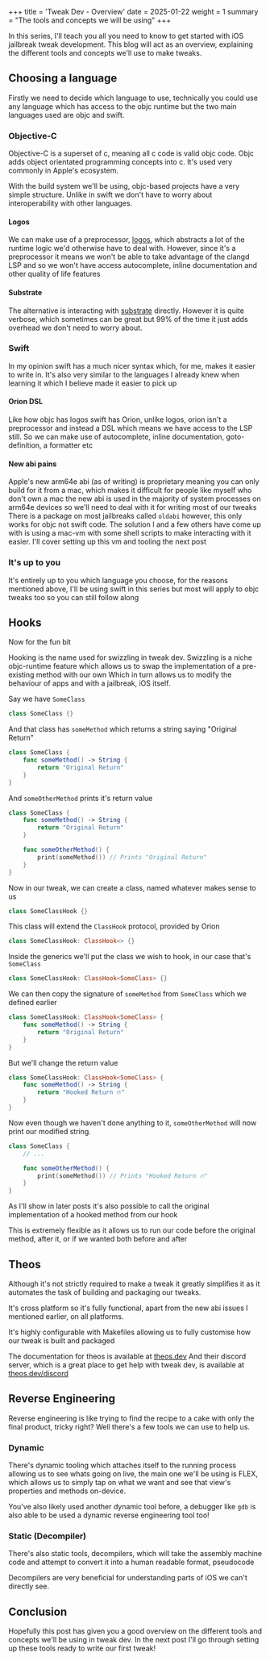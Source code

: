 +++
title = 'Tweak Dev - Overview'
date = 2025-01-22
weight = 1
summary = "The tools and concepts we will be using" 
+++

<!-- {{< youtube dQw4w9WgXcQ >}} -->
<!---->
<!-- This post is available in video-format too -->

In this series, I'll teach you all you need to know to get started with iOS jailbreak tweak development.
This blog will act as an overview, explaining the different tools and concepts we'll use to make tweaks.

## Choosing a language

Firstly we need to decide which language to use,
technically you could use any language which has access to the objc runtime
but the two main languages used are objc and swift.

### Objective-C

Objective-C is a superset of c, meaning all c code is valid objc code. Objc adds object orientated programming concepts into c.
It's used very commonly in Apple's ecosystem.

With the build system we'll be using, objc-based projects have a very simple structure.
Unlike in swift we don't have to worry about interoperability with other languages.

#### Logos

We can make use of a preprocessor, [logos](https://theos.dev/docs/logos),
which abstracts a lot of the runtime logic we'd otherwise have to deal with.
However, since it's a preprocessor it means we won't be able to take advantage of the clangd LSP
and so we won't have access autocomplete, inline documentation and other quality of life features

#### Substrate

The alternative is interacting with [substrate](https://www.cydiasubstrate.com/) directly.
However it is quite verbose, which sometimes can be great
but 99% of the time it just adds overhead we don't need to worry about.

### Swift

In my opinion swift has a much nicer syntax which, for me, makes it easier to write in.
It's also very similar to the languages I already knew when learning it which I believe made it easier to pick up

#### Orion DSL

Like how objc has logos swift has Orion,
unlike logos, orion isn't a preprocessor and instead a DSL which means we have access to the LSP still.
So we can make use of autocomplete, inline documentation, goto-definition, a formatter etc

#### New abi pains

Apple's new arm64e abi (as of writing) is proprietary meaning you can only build for it from a mac,
which makes it difficult for people like myself who don't own a mac
the new abi is used in the majority of system processes on arm64e devices so we'll need to deal with it for writing most of our tweaks
There is a package on most jailbreaks called `oldabi` however, this only works for objc not swift code.
The solution I and a few others have come up with is using a mac-vm with some shell scripts to make interacting with it easier.
I'll cover setting up this vm and tooling the next post

### It's up to you

It's entirely up to you which language you choose, for the reasons mentioned above, I'll be using swift in this series
but most will apply to objc tweaks too so you can still follow along

## Hooks

Now for the fun bit

Hooking is the name used for swizzling in tweak dev.
Swizzling is a niche objc-runtime feature which allows us to swap the implementation of a pre-existing method with our own
Which in turn allows us to modify the behaviour of apps and with a jailbreak, iOS itself.

Say we have `SomeClass`

```swift
class SomeClass {}
```

And that class has `someMethod` which returns a string saying "Original Return"

```swift
class SomeClass {
    func someMethod() -> String {
        return "Original Return"
    }
}
```

And `someOtherMethod` prints it's return value

```swift
class SomeClass {
    func someMethod() -> String {
        return "Original Return"
    }

    func someOtherMethod() {
        print(someMethod()) // Prints "Original Return"
    }
}
```

Now in our tweak, we can create a class, named whatever makes sense to us

```swift
class SomeClassHook {}
```

This class will extend the `ClassHook` protocol, provided by Orion

```swift
class SomeClassHook: ClassHook<> {}
```

Inside the generics we'll put the class we wish to hook, in our case that's `SomeClass`

```swift
class SomeClassHook: ClassHook<SomeClass> {}
```

We can then copy the signature of `someMethod` from `SomeClass` which we defined earlier

```swift
class SomeClassHook: ClassHook<SomeClass> {
    func someMethod() -> String {
        return "Original Return"
    }
}
```

But we'll change the return value

```swift
class SomeClassHook: ClassHook<SomeClass> {
    func someMethod() -> String {
        return "Hooked Return 🔥"
    }
}
```

Now even though we haven't done anything to it, `someOtherMethod` will now print our modified string.


```swift
class SomeClass {
    // ...

    func someOtherMethod() {
        print(someMethod()) // Prints "Hooked Return 🔥"
    }
}
```

As I'll show in later posts it's also possible to call the original implementation of a hooked method from our hook

This is extremely flexible as it allows us to run our code before the original method, after it, or if we wanted both before and after

## Theos

Although it's not strictly required to make a tweak it greatly simplifies it as it automates the task of building and packaging our tweaks.

It's cross platform so it's fully functional, apart from the new abi issues I mentioned earlier, on all platforms.

It's highly configurable with Makefiles allowing us to fully customise how our tweak is built and packaged

The documentation for theos is available at [theos.dev](https://theos.dev)
And their discord server, which is a great place to get help with tweak dev, is available at [theos.dev/discord](https://theos.dev/discord)

## Reverse Engineering

Reverse engineering is like trying to find the recipe to a cake with only the final product, tricky right?
Well there's a few tools we can use to help us.

### Dynamic

There's dynamic tooling which attaches itself to the running process allowing us to see whats going on live,
the main one we'll be using is FLEX, which allows us to simply tap on what we want and see that view's properties and methods on-device.

You've also likely used another dynamic tool before, a debugger like `gdb` is also able to be used a dynamic reverse engineering tool too!

### Static (Decompiler)

There's also static tools, decompilers, which will take the assembly machine code and attempt to convert it into a human readable format, pseudocode

Decompilers are very beneficial for understanding parts of iOS we can't directly see.

## Conclusion

Hopefully this post has given you a good overview on the different tools and concepts we'll be using in tweak dev.
In the next post I'll go through setting up these tools ready to write our first tweak!
